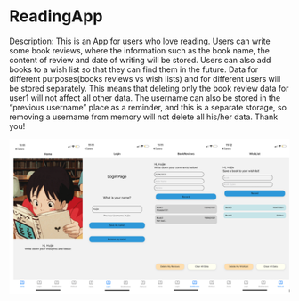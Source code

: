 # ReadingApp

Description:
This is an App for users who love reading. Users can write some book reviews, where the information such as the book name, the content of review and date of writing will be stored. Users can also add books to a wish list so that they can find them in the future. Data for different purposes(books reviews vs wish lists) and for different users will be stored separately. This means that deleting only the book review data for user1 will not affect all other data. The username can also be stored in the “previous username” place as a reminder, and this is a separate storage, so removing a username from memory will not delete all his/her data. Thank you!

![alt text](https://github.com/metaphor987/Huijie_153a_CPA1/blob/main/Screen%20Shot%202022-01-26%20at%2012.38.05%20PM.png)
